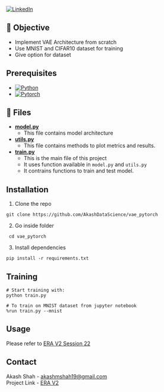 [![LinkedIn][linkedin-shield]][linkedin-url]

## :jigsaw: Objective

- Implement VAE Architecture from scratch
- Use MNIST and CIFAR10 dataset for training
- Give option for dataset

## Prerequisites
* [![Python][Python.py]][python-url]
* [![Pytorch][PyTorch.tensor]][torch-url]

## :open_file_folder: Files
- [**model.py**](model.py)
    - This file contains model architecture
- [**utils.py**](utils.py)
    - This file contains methods to plot metrics and results.
- [**train.py**](train.py)
    - This is the main file of this project
    - It uses function available in `model.py` and `utils.py`
    - It contrains functions to train and test model.

## Installation

1. Clone the repo
```
git clone https://github.com/AkashDataScience/vae_pytorch
```
2. Go inside folder
```
 cd vae_pytorch
```
3. Install dependencies
```
pip install -r requirements.txt
```

## Training

```
# Start training with:
python train.py

# To train on MNIST dataset from jupyter notebook
%run train.py --mnist

```

## Usage 
Please refer to [ERA V2 Session 22](https://github.com/AkashDataScience/ERA-V2/tree/master/Week-22)

## Contact

Akash Shah - akashmshah19@gmail.com  
Project Link - [ERA V2](https://github.com/AkashDataScience/ERA-V2/tree/master)


[linkedin-shield]: https://img.shields.io/badge/-LinkedIn-black.svg?style=for-the-badge&logo=linkedin&colorB=555
[linkedin-url]: https://www.linkedin.com/in/akash-m-shah/
[Python.py]:https://img.shields.io/badge/python-3670A0?style=for-the-badge&logo=python&logoColor=ffdd54
[python-url]: https://www.python.org/
[PyTorch.tensor]: https://img.shields.io/badge/PyTorch-%23EE4C2C.svg?style=for-the-badge&logo=PyTorch&logoColor=white
[torch-url]: https://pytorch.org/
[HuggingFace.transformers]: https://img.shields.io/badge/%F0%9F%A4%97-Hugging%20Face-orange
[huggingface-url]: https://huggingface.co/